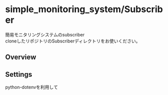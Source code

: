 # simple_monitoring_system/Subscriber
簡易モニタリングシステムのsubscriber<br>
cloneしたリポジトリのSubscriberディレクトリをお使いください。

## Overview


## Settings
python-dotenvを利用して

